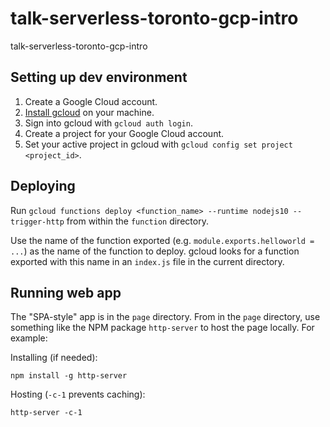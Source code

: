 # talk-serverless-toronto-gcp-intro

talk-serverless-toronto-gcp-intro

## Setting up dev environment

1. Create a Google Cloud account.
1. [Install gcloud](https://cloud.google.com/sdk/docs/quickstarts) on your machine.
1. Sign into gcloud with `gcloud auth login`.
1. Create a project for your Google Cloud account.
1. Set your active project in gcloud with `gcloud config set project <project_id>`.

## Deploying

Run `gcloud functions deploy <function_name> --runtime nodejs10 --trigger-http` from within the `function` directory.

Use the name of the function exported (e.g. `module.exports.helloworld = ...`) as the name of the function to deploy. gcloud looks for a function exported with this name in an `index.js` file in the current directory.

## Running web app

The "SPA-style" app is in the `page` directory. From in the `page` directory, use something like the NPM package `http-server` to host the page locally. For example:

Installing (if needed):

```
npm install -g http-server
```

Hosting (`-c-1` prevents caching):

```
http-server -c-1
```

